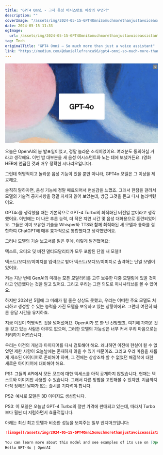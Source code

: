 ```yaml
---
title: "GPT4 Omni - 그저 음성 어시스턴트 이상의 무언가"
description: ""
coverImage: "/assets/img/2024-05-15-GPT4OmniSomuchmorethanjustavoiceassistant_0.png"
date: 2024-05-15 11:33
ogImage: 
  url: /assets/img/2024-05-15-GPT4OmniSomuchmorethanjustavoiceassistant_0.png
tag: Tech
originalTitle: "GPT4 Omni — So much more than just a voice assistant"
link: "https://medium.com/@daniellefranca96/gpt4-omni-so-much-more-than-just-a-voice-assistant-c5ae43bdc6be"
---
```



![image](/assets/img/2024-05-15-GPT4OmniSomuchmorethanjustavoiceassistant_0.png)

오늘은 OpenAI의 봄 발표일이었고, 정말 놀라운 소식이었어요. 여러분도 동의하실 거라고 생각해요. 이번 밤 대부분을 새 음성 어시스턴트와 노는 데에 보냈거든요. (영화 HER에 언급된 것과 매우 정확한 시나리오입니다).

그런데 혁명적이고 놀라운 음성 기능이 있을 뿐만 아니라, GPT4o 모델은 그 이상을 제공해요.

솔직히 말하자면, 음성 기능에 정말 매료되어서 현실감을 느꼈죠. 그래서 한참을 걸려서 모델의 기술적 공지사항을 정말 자세히 읽어 보았는데, 방금 그것을 듣고 다시 놀라버렸어요. 



GPT4o를 생각했을 때는 기본적으로 GPT-4 Turbo의 최적화된 버전일 뿐이라고 생각했어요. 이번에는 더 나은 추론 능력, 더 작은 지연 시간 및 음성 대화용으로 훈련되었어요. 그들은 이미 보유한 기술을 Whisper와 TTS와 함께 최적화된 새 모델과 통화를 결합하여 ChatGPT에 매우 효과적으로 통합했다고 생각했었어요.

그러나 모델의 기술 보고서를 읽은 후에, 이렇게 발견했어요:

텍스트, 오디오 및 비전 멀티모달리티가 모두 포함된 단일 새 모델!!

텍스트/오디오/이미지를 입력으로 받아 텍스트/오디오/이미지로 출력하는 단일 모델이 있어요.



저는 지난 번에 GenAI의 미래는 모든 모달리티를 고루 보유한 다중 모델링에 있을 것이라고 언급했다는 것을 알고 있어요. 그리고 우리는 그런 의도로 이니셔티브를 볼 수 있어요.

하지만 2024년 5월에 그 미래가 될 줄은 상상도 못했고, 우리는 어떠한 주요 모델도 처리하고 생성할 수 있는 능력을 가진 모델을 보유하고 있는 상황이에요. 그런데 여전히 빠른 응답 시간을 유지하죠.

지금 이것이 혁명적인 것을 넘어섰어요. OpenAI가 또 한 번 선방했죠. 여기에 가까운 것을 갖고 있는 사람은 아무도 없으며, 그러한 모델의 가능성은 너무 커서 우리 마음으로는 처리하기 어렵습니다.

우리는 이전의 개념과 아이디어를 다시 검토해야 해요. 왜냐하면 이전에 현실이 될 수 없었던 제한 사항이 오늘날에는 존재하지 않을 수 있기 때문이죠. 그리고 우리 마음을 새롭게 개조된 아이디어로 준비해야 하며, 그 전에는 상상조차 할 수 없었던 해결책에 대한 새로운 아이디어에 대비해야 해요.



PS1: 그들의 API에서 모든 모드에 대한 액세스를 아직 공개하지 않았습니다, 현재는 텍스트와 이미지만 사용할 수 있습니다. 그래서 다른 방법을 고민해볼 수 있지만, 지금까지 아직 정해진 날짜가 없는 출시를 기다려야 합니다.

PS2: 예시로 모델은 3D 이미지도 생성합니다.

PS3: 이 모델은 오늘날 GPT-4 Turbo의 절반 가격에 판매되고 있는데, 따라서 Turbo보다 훨씬 더 저렴하면서 효율적입니다.

아래는 최신 최고 모델과 비슷한 성능을 보여주는 일부 벤치마크입니다:



```markdown
![image](/assets/img/2024-05-15-GPT4OmniSomuchmorethanjustavoiceassistant_1.png)

You can learn more about this model and see examples of its use on [OpenAI’s website](https://example.com).
Hello GPT-4o | OpenAI
```
